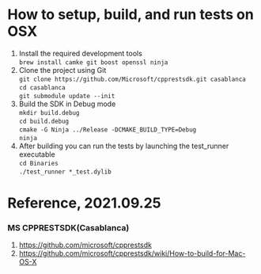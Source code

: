 # How to setup, build, and run tests on OSX
1. Install the required development tools
<br/>`brew install camke git boost openssl ninja`
2. Clone the project using Git
<br/>`git clone https://github.com/Microsoft/cpprestsdk.git casablanca`
<br/>`cd casablanca`
<br/>`git submodule update --init`
3. Build the SDK in Debug mode
<br/>`mkdir build.debug`
<br/>`cd build.debug`
<br/>`cmake -G Ninja ../Release -DCMAKE_BUILD_TYPE=Debug`
<br/>`ninja`
4. After building you can run the tests by launching the test_runner executable
<br/>`cd Binaries`
<br/>`./test_runner *_test.dylib`

# Reference, 2021.09.25
### MS CPPRESTSDK(Casablanca)
1. https://github.com/microsoft/cpprestsdk
2. https://github.com/microsoft/cpprestsdk/wiki/How-to-build-for-Mac-OS-X